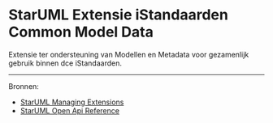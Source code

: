 # StarUML Extensie iStandaarden Common Model Data

Extensie ter ondersteuning van Modellen en Metadata voor gezamenlijk gebruik binnen dce iStandaarden.

---

Bronnen:

- [StarUML Managing Extensions](https://docs.staruml.io/user-guide/managing-extensions)
- [StarUML Open Api Reference](https://files.staruml.io/api-docs/6.0.0/api/index.html)

